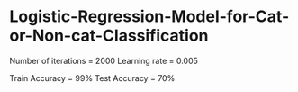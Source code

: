 # Logistic-Regression-Model-for-Cat-or-Non-cat-Classification

Number of iterations = 2000
Learning rate = 0.005

Train Accuracy = 99%
Test Accuracy = 70%
